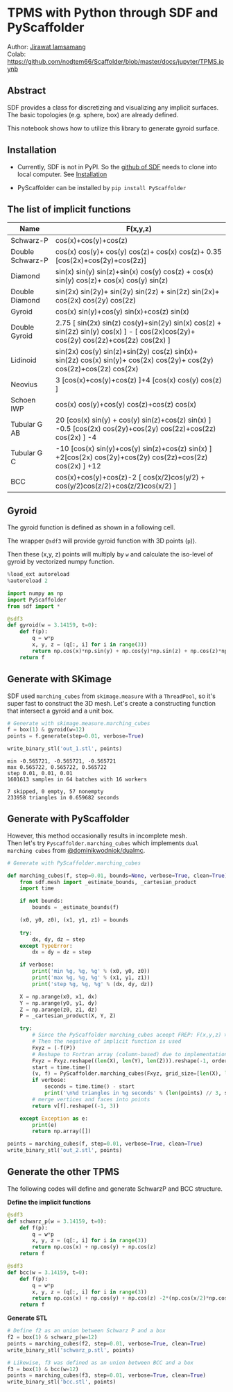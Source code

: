 # TPMS with Python through SDF and PyScaffolder

Author: [Jirawat Iamsamang](https://github.com/nodtem66)  
Colab: <https://github.com/nodtem66/Scaffolder/blob/master/docs/jupyter/TPMS.ipynb>

## Abstract

SDF provides a class for discretizing and visualizing any implicit surfaces. The basic topologies (e.g. sphere, box) are already defined.

This notebook shows how to utilize this library to generate gyroid surface.



## Installation

* Currently, SDF is not in PyPI. So the [github of SDF](https://github.com/fogleman/sdf) needs to clone into local computer. See [Installation](https://github.com/fogleman/sdf#installation)

* PyScaffolder can be installed by `pip install PyScaffolder`

## The list of implicit functions

Name	| F(x,y,z) 
--- | --- 
Schwarz-P	| cos⁡(x)+cos⁡(y)+cos⁡(z)
Double Schwarz-P |	cos⁡(x)  cos⁡(y)+  cos⁡(y)  cos⁡(z)+ cos⁡(x)  cos⁡(z)+  0.35 [cos⁡(2x)+cos⁡(2y)+cos⁡(2z)]	
Diamond |	sin⁡(x)  sin⁡(y)  sin⁡(z)+sin⁡(x)  cos⁡(y)  cos⁡(z) + cos⁡(x)  sin⁡(y)  cos⁡(z)+  cos⁡(x)  cos⁡(y)  sin⁡(z)	
Double Diamond | sin⁡(2x)  sin⁡(2y)+ sin⁡(2y)  sin⁡(2z) + sin⁡(2z)  sin⁡(2x)+  cos⁡(2x)  cos⁡(2y)  cos⁡(2z)	
Gyroid|	cos⁡(x)  sin⁡(y)+cos⁡(y)  sin⁡(x)+cos⁡(z)  sin⁡(x)	
Double Gyroid |	2.75 [ sin(2x)  sin⁡(z)  cos⁡(y)+sin⁡(2y)  sin⁡(x)  cos⁡(z) + sin⁡(2z)  sin⁡(y) cos⁡(x) ] - [ cos⁡(2x)cos⁡(2y)+ cos⁡(2y)  cos⁡(2z)+cos⁡(2z) cos⁡(2x)  ]	
Lidinoid |	sin⁡(2x)  cos⁡(y)  sin⁡(z)+sin⁡(2y)  cos⁡(z)  sin⁡(x)+ sin⁡(2z)  cos⁡(x)  sin⁡(y)+ cos⁡(2x)  cos⁡(2y)+ cos⁡(2y)  cos⁡(2z)+cos⁡(2z)  cos⁡(2x)	
Neovius |	3 [cos⁡(x)+cos⁡(y)+cos⁡(z) ]+4 [cos⁡(x)  cos⁡(y)  cos⁡(z) ]	
Schoen IWP |	cos⁡(x)  cos⁡(y)+cos⁡(y)  cos⁡(z)+cos⁡(z)  cos⁡(x)	
Tubular G AB |	20 [cos⁡(x)  sin⁡(y) + cos⁡(y)  sin⁡(z)+cos⁡(z)  sin⁡(x)  ] -0.5 [cos⁡(2x)  cos⁡(2y)+cos⁡(2y)  cos⁡(2z)+cos⁡(2z)  cos⁡(2x) ] -4 	
Tubular G C	| -10 [cos⁡(x)  sin⁡(y)+cos⁡(y)  sin⁡(z)+cos⁡(z)  sin⁡(x) ] +2[cos⁡(2x)  cos⁡(2y)+cos⁡(2y)  cos⁡(2z)+cos⁡(2z)  cos⁡(2x)  ] +12 	
BCC |	cos⁡(x)+cos⁡(y)+cos⁡(z)-2 [ cos⁡(x/2)cos⁡(y/2) + cos⁡(y/2)cos⁡(z/2)+cos⁡(z/2)cos⁡(x/2) ]

## Gyroid

The gyroid function is defined as shown in a following cell.  

The wrapper `@sdf3` will provide gyroid function with 3D points (`p`)).

Then these (x,y, z) points will multiply by `w` and calculate the iso-level of gyroid by vectorized numpy function. 


```python
%load_ext autoreload
%autoreload 2

import numpy as np
import PyScaffolder
from sdf import *

@sdf3
def gyroid(w = 3.14159, t=0):
    def f(p):
        q = w*p
        x, y, z = (q[:, i] for i in range(3))
        return np.cos(x)*np.sin(y) + np.cos(y)*np.sin(z) + np.cos(z)*np.sin(x) - t
    return f
```
    
## Generate with SKimage

SDF used `marching_cubes` from `skimage.measure` with a `ThreadPool`, so it's super fast to construct the 3D mesh.
Let's create a constructing function that intersect a gyroid and a unit box.


```python
# Generate with skimage.measure.marching_cubes
f = box(1) & gyroid(w=12)
points = f.generate(step=0.01, verbose=True)

write_binary_stl('out_1.stl', points)
```

    min -0.565721, -0.565721, -0.565721
    max 0.565722, 0.565722, 0.565722
    step 0.01, 0.01, 0.01
    1601613 samples in 64 batches with 16 workers
    
    7 skipped, 0 empty, 57 nonempty
    233958 triangles in 0.659682 seconds
    

## Generate with PyScaffolder

However, this method occasionally results in incomplete mesh.  
Then let's try `Pyscaffolder.marching_cubes` which implements `dual marching cubes` from [@dominikwodniok/dualmc](https://github.com/dominikwodniok/dualmc).


```python
# Generate with PyScaffolder.marching_cubes

def marching_cubes(f, step=0.01, bounds=None, verbose=True, clean=True):
    from sdf.mesh import _estimate_bounds, _cartesian_product
    import time

    if not bounds:
        bounds = _estimate_bounds(f)

    (x0, y0, z0), (x1, y1, z1) = bounds
    
    try:
        dx, dy, dz = step
    except TypeError:
        dx = dy = dz = step

    if verbose:
        print('min %g, %g, %g' % (x0, y0, z0))
        print('max %g, %g, %g' % (x1, y1, z1))
        print('step %g, %g, %g' % (dx, dy, dz))

    X = np.arange(x0, x1, dx)
    Y = np.arange(y0, y1, dy)
    Z = np.arange(z0, z1, dz)
    P = _cartesian_product(X, Y, Z)

    try:
        # Since the PyScaffolder marching_cubes aceept FREP: F(x,y,z) > 0
        # Then the negative of implicit function is used
        Fxyz = (-f(P))
        # Reshape to Fortran array (column-based) due to implementation of dualmc starting from z axis to x
        Fxyz = Fxyz.reshape((len(X), len(Y), len(Z))).reshape(-1, order='F')
        start = time.time()
        (v, f) = PyScaffolder.marching_cubes(Fxyz, grid_size=[len(X), len(Y), len(Z)], v_min=bounds[0], delta=step, clean=clean)
        if verbose:
            seconds = time.time() - start
            print('\n%d triangles in %g seconds' % (len(points) // 3, seconds))
        # merge vertices and faces into points
        return v[f].reshape((-1, 3))

    except Exception as e:
        print(e)
        return np.array([])

points = marching_cubes(f, step=0.01, verbose=True, clean=True)
write_binary_stl('out_2.stl', points)
```
## Generate the other TPMS

The following codes will define and generate SchwarzP and BCC structure.

**Define the implicit functions**

```python
@sdf3
def schwarz_p(w = 3.14159, t=0):
    def f(p):
        q = w*p
        x, y, z = (q[:, i] for i in range(3))
        return np.cos(x) + np.cos(y) + np.cos(z)
    return f

@sdf3
def bcc(w = 3.14159, t=0):
    def f(p):
        q = w*p
        x, y, z = (q[:, i] for i in range(3))
        return np.cos(x) + np.cos(y) + np.cos(z) -2*(np.cos(x/2)*np.cos(y/2) + np.cos(y/2)*np.cos(z/2) + np.cos(z/2)*np.cos(x/2))
    return f
```
**Generate STL**

```python
# Define f2 as an union between Schwarz P and a box
f2 = box(1) & schwarz_p(w=12)
points = marching_cubes(f2, step=0.01, verbose=True, clean=True)
write_binary_stl('schwarz_p.stl', points)

# Likewise, f3 was defined as an union between BCC and a box
f3 = box(1) & bcc(w=12)
points = marching_cubes(f3, step=0.01, verbose=True, clean=True)
write_binary_stl('bcc.stl', points)
```